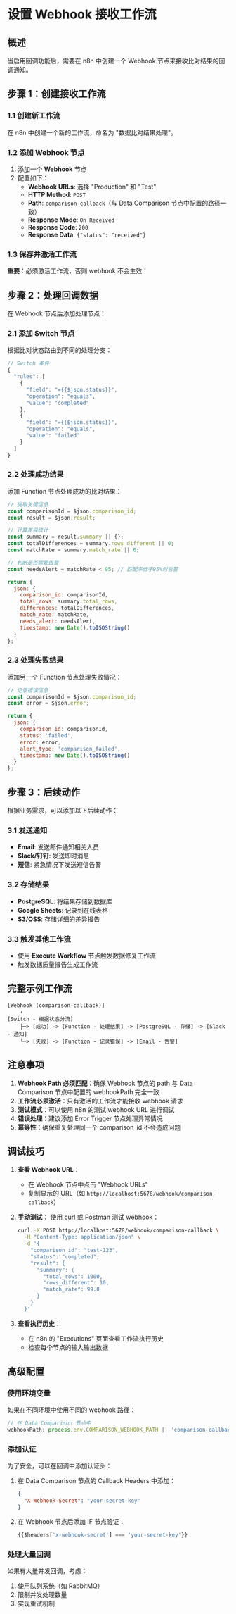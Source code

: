 # 设置 Webhook 接收工作流

## 概述

当启用回调功能后，需要在 n8n 中创建一个 Webhook 节点来接收比对结果的回调通知。

## 步骤 1：创建接收工作流

### 1.1 创建新工作流

在 n8n 中创建一个新的工作流，命名为 "数据比对结果处理"。

### 1.2 添加 Webhook 节点

1. 添加一个 **Webhook** 节点
2. 配置如下：
   - **Webhook URLs**: 选择 "Production" 和 "Test"
   - **HTTP Method**: `POST`
   - **Path**: `comparison-callback`（与 Data Comparison 节点中配置的路径一致）
   - **Response Mode**: `On Received`
   - **Response Code**: `200`
   - **Response Data**: `{"status": "received"}`

### 1.3 保存并激活工作流

**重要**：必须激活工作流，否则 webhook 不会生效！

## 步骤 2：处理回调数据

在 Webhook 节点后添加处理节点：

### 2.1 添加 Switch 节点

根据比对状态路由到不同的处理分支：

```javascript
// Switch 条件
{
  "rules": [
    {
      "field": "={{$json.status}}",
      "operation": "equals",
      "value": "completed"
    },
    {
      "field": "={{$json.status}}",
      "operation": "equals", 
      "value": "failed"
    }
  ]
}
```

### 2.2 处理成功结果

添加 Function 节点处理成功的比对结果：

```javascript
// 提取关键信息
const comparisonId = $json.comparison_id;
const result = $json.result;

// 计算差异统计
const summary = result.summary || {};
const totalDifferences = summary.rows_different || 0;
const matchRate = summary.match_rate || 0;

// 判断是否需要告警
const needsAlert = matchRate < 95; // 匹配率低于95%时告警

return {
  json: {
    comparison_id: comparisonId,
    total_rows: summary.total_rows,
    differences: totalDifferences,
    match_rate: matchRate,
    needs_alert: needsAlert,
    timestamp: new Date().toISOString()
  }
};
```

### 2.3 处理失败结果

添加另一个 Function 节点处理失败情况：

```javascript
// 记录错误信息
const comparisonId = $json.comparison_id;
const error = $json.error;

return {
  json: {
    comparison_id: comparisonId,
    status: 'failed',
    error: error,
    alert_type: 'comparison_failed',
    timestamp: new Date().toISOString()
  }
};
```

## 步骤 3：后续动作

根据业务需求，可以添加以下后续动作：

### 3.1 发送通知

- **Email**: 发送邮件通知相关人员
- **Slack/钉钉**: 发送即时消息
- **短信**: 紧急情况下发送短信告警

### 3.2 存储结果

- **PostgreSQL**: 将结果存储到数据库
- **Google Sheets**: 记录到在线表格
- **S3/OSS**: 存储详细的差异报告

### 3.3 触发其他工作流

- 使用 **Execute Workflow** 节点触发数据修复工作流
- 触发数据质量报告生成工作流

## 完整示例工作流

```
[Webhook (comparison-callback)]
    ↓
[Switch - 根据状态分流]
    ├─> [成功] -> [Function - 处理结果] -> [PostgreSQL - 存储] -> [Slack - 通知]
    └─> [失败] -> [Function - 记录错误] -> [Email - 告警]
```

## 注意事项

1. **Webhook Path 必须匹配**：确保 Webhook 节点的 path 与 Data Comparison 节点中配置的 webhookPath 完全一致
2. **工作流必须激活**：只有激活的工作流才能接收 webhook 请求
3. **测试模式**：可以使用 n8n 的测试 webhook URL 进行调试
4. **错误处理**：建议添加 Error Trigger 节点处理异常情况
5. **幂等性**：确保重复处理同一个 comparison_id 不会造成问题

## 调试技巧

1. **查看 Webhook URL**：
   - 在 Webhook 节点中点击 "Webhook URLs"
   - 复制显示的 URL（如 `http://localhost:5678/webhook/comparison-callback`）

2. **手动测试**：
   使用 curl 或 Postman 测试 webhook：
   ```bash
   curl -X POST http://localhost:5678/webhook/comparison-callback \
     -H "Content-Type: application/json" \
     -d '{
       "comparison_id": "test-123",
       "status": "completed",
       "result": {
         "summary": {
           "total_rows": 1000,
           "rows_different": 10,
           "match_rate": 99.0
         }
       }
     }'
   ```

3. **查看执行历史**：
   - 在 n8n 的 "Executions" 页面查看工作流执行历史
   - 检查每个节点的输入输出数据

## 高级配置

### 使用环境变量

如果在不同环境中使用不同的 webhook 路径：

```javascript
// 在 Data Comparison 节点中
webhookPath: process.env.COMPARISON_WEBHOOK_PATH || 'comparison-callback'
```

### 添加认证

为了安全，可以在回调中添加认证头：

1. 在 Data Comparison 节点的 Callback Headers 中添加：
   ```json
   {
     "X-Webhook-Secret": "your-secret-key"
   }
   ```

2. 在 Webhook 节点后添加 IF 节点验证：
   ```javascript
   {{$headers['x-webhook-secret'] === 'your-secret-key'}}
   ```

### 处理大量回调

如果有大量并发回调，考虑：

1. 使用队列系统（如 RabbitMQ）
2. 限制并发处理数量
3. 实现重试机制